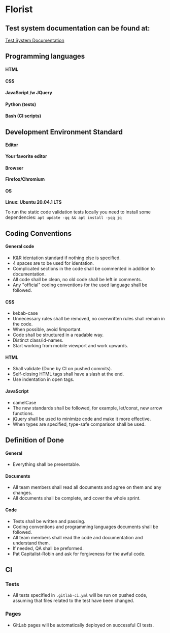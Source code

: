 # Florist

## Test system documentation can be found at:
[Test System Documentation](https://gitlab.com/the-travelling-salesmen/florist/-/blob/master/tests.md)

## Programming languages


#### HTML
#### CSS
#### JavaScript /w JQuery
#### Python (tests)
#### Bash (CI scripts)



## Development Environment Standard

#### Editor 
**Your favorite editor**

#### Browser 
**Firefox/Chromium**

#### OS 
**Linux: Ubuntu 20.04.1 LTS**

To run the static code validation tests locally you need to install some dependencies:
`apt update -qq && apt install -yqq jq`



## Coding Conventions

#### General code
+ K&R identation standard if nothing else is specified.
+ 4 spaces are to be used for identation.
+ Complicated sections in the code shall be commented in addition to documentation.
+ All code shall be clean, no old code shall be left in comments.
+ Any "official" coding conventions for the used language shall be followed.
#### CSS
+ kebab-case
+ Unnecessary rules shall be removed, no overwritten rules shall remain in the code.
+ When possible, avoid !important.
+ Code shall be structured in a readable way.
+ Distinct class/id-names.
+ Start working from mobile viewport and work upwards.
#### HTML
+ Shall validate (Done by CI on pushed commits).
+ Self-closing HTML tags shall have a slash at the end.
+ Use indentation in open tags.
#### JavaScript
+ camelCase
+ The new standards shall be followed, for example, let/const, new arrow functions.
+ jQuery shall be used to minimize code and make it more effective.
+ When types are specified, type-safe comparison shall be used.


## Definition of Done 

#### General
+ Everything shall be presentable.
#### Documents
+ All team members shall read all documents and agree on them and any changes.
+ All documents shall be complete, and cover the whole sprint.
#### Code
+ Tests shall be written and passing.
+ Coding conventions and programming languages documents shall be followed.
+ All team members shall read the code and documentation and understand them.
+ If needed, QA shall be preformed.
+ Pat Capitalist-Robin and ask for forgiveness for the awful code.


## CI

### Tests
+ All tests specified in `.gitlab-ci.yml` will be run on pushed code, assuming that files related to the test have been changed.
### Pages
+ GitLab pages will be automatically deployed on successful CI tests.
